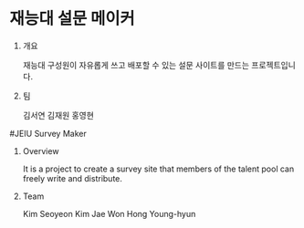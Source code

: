 # 재능대 설문 메이커 

1. 개요
   
   재능대 구성원이 자유롭게 쓰고 배포할 수 있는 설문 사이트를 만드는 프로젝트입니다.

2. 팀

   김서연
   김재원
   홍영현

#JEIU Survey Maker

1. Overview

   It is a project to create a survey site that members of the talent pool can freely write and distribute.

2. Team

   Kim Seoyeon
   Kim Jae Won
   Hong Young-hyun

